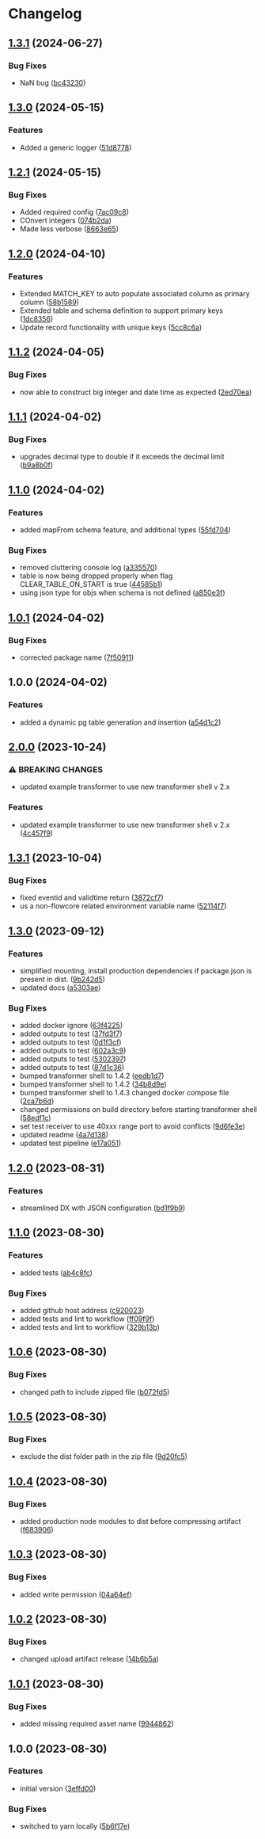 # Changelog

## [1.3.1](https://github.com/flowcore-io/postgres-db-transformer/compare/v1.3.0...v1.3.1) (2024-06-27)


### Bug Fixes

* NaN bug ([bc43230](https://github.com/flowcore-io/postgres-db-transformer/commit/bc43230c68bb1a6dea703f0e47c0e47bc89e00f7))

## [1.3.0](https://github.com/flowcore-io/postgres-db-transformer/compare/v1.2.1...v1.3.0) (2024-05-15)


### Features

* Added a generic logger ([51d8778](https://github.com/flowcore-io/postgres-db-transformer/commit/51d877890e52e05aa20ea316e3de3cd9bc5409c3))

## [1.2.1](https://github.com/flowcore-io/postgres-db-transformer/compare/v1.2.0...v1.2.1) (2024-05-15)


### Bug Fixes

* Added required config ([7ac09c8](https://github.com/flowcore-io/postgres-db-transformer/commit/7ac09c8009cf6424f142596e363cea4bc7f7864a))
* COnvert integers ([074b2da](https://github.com/flowcore-io/postgres-db-transformer/commit/074b2dae6885f769cee3130a1421944059d58f68))
* Made less verbose ([8663e65](https://github.com/flowcore-io/postgres-db-transformer/commit/8663e65cd07ca55c818604c06def4f8c73674337))

## [1.2.0](https://github.com/flowcore-io/postgres-db-transformer/compare/v1.1.2...v1.2.0) (2024-04-10)


### Features

* Extended MATCH_KEY to auto populate associated column as primary column ([58b1589](https://github.com/flowcore-io/postgres-db-transformer/commit/58b158988c98d43ecefcaa000a05b317fbfffdc5))
* Extended table and schema definition to support primary keys ([1dc8356](https://github.com/flowcore-io/postgres-db-transformer/commit/1dc835639f421297dd537f30125accfd734c1b28))
* Update record functionality with unique keys ([5cc8c6a](https://github.com/flowcore-io/postgres-db-transformer/commit/5cc8c6a45af55275f3bd200ff194ef3618d0cf00))

## [1.1.2](https://github.com/flowcore-io/postgres-db-transformer/compare/v1.1.1...v1.1.2) (2024-04-05)


### Bug Fixes

* now able to construct big integer and date time as expected ([2ed70ea](https://github.com/flowcore-io/postgres-db-transformer/commit/2ed70eaa90af24888371c1590266287ae83eafcf))

## [1.1.1](https://github.com/flowcore-io/postgres-db-transformer/compare/v1.1.0...v1.1.1) (2024-04-02)


### Bug Fixes

* upgrades decimal type to double if it exceeds the decimal limit ([b9a8b0f](https://github.com/flowcore-io/postgres-db-transformer/commit/b9a8b0f26f29d2eb5534c2de4e757118fe091b8b))

## [1.1.0](https://github.com/flowcore-io/postgres-db-transformer/compare/v1.0.1...v1.1.0) (2024-04-02)


### Features

* added mapFrom schema feature, and additional types ([55fd704](https://github.com/flowcore-io/postgres-db-transformer/commit/55fd7045c07145717bb399b51154ebed1b972c2f))


### Bug Fixes

* removed cluttering console log ([a335570](https://github.com/flowcore-io/postgres-db-transformer/commit/a335570ca2d29c4676f61d8c7ab7f9bb4b7d08bf))
* table is now being dropped properly when flag CLEAR_TABLE_ON_START is true ([44585b1](https://github.com/flowcore-io/postgres-db-transformer/commit/44585b10cddf8a5985dc799c089440fa3a0d7008))
* using json type for objs when schema is not defined ([a850e3f](https://github.com/flowcore-io/postgres-db-transformer/commit/a850e3fe3e0169f80b6102f89b74f506c836d61f))

## [1.0.1](https://github.com/flowcore-io/postgres-db-transformer/compare/v1.0.0...v1.0.1) (2024-04-02)


### Bug Fixes

* corrected package name ([7f50911](https://github.com/flowcore-io/postgres-db-transformer/commit/7f509119355957a4450db6b4b458a0fcae0dd42a))

## 1.0.0 (2024-04-02)


### Features

* added a dynamic pg table generation and insertion ([a54d1c2](https://github.com/flowcore-io/postgres-db-transformer/commit/a54d1c2e9a0c8cce0176e9f40af8dc9e6a07622d))

## [2.0.0](https://github.com/flowcore-io/nodejs-typescript-transformer-example/compare/v1.3.1...v2.0.0) (2023-10-24)


### ⚠ BREAKING CHANGES

* updated example transformer to use new transformer shell v 2.x

### Features

* updated example transformer to use new transformer shell v 2.x ([4c457f9](https://github.com/flowcore-io/nodejs-typescript-transformer-example/commit/4c457f967b90707f3c916daa182ee947900ec997))

## [1.3.1](https://github.com/flowcore-io/nodejs-typescript-transformer-example/compare/v1.3.0...v1.3.1) (2023-10-04)


### Bug Fixes

* fixed eventid and validtime return ([3872cf7](https://github.com/flowcore-io/nodejs-typescript-transformer-example/commit/3872cf7ae0fdd518216d549c410d674adab2013b))
* us a non-flowcore related environment variable name ([52114f7](https://github.com/flowcore-io/nodejs-typescript-transformer-example/commit/52114f7682c02c884edd5dfd415c17bb32b8a8d6))

## [1.3.0](https://github.com/flowcore-io/nodejs-typescript-transformer-example/compare/v1.2.0...v1.3.0) (2023-09-12)


### Features

* simplified mounting, install production dependencies if package.json is present in dist. ([9b242d5](https://github.com/flowcore-io/nodejs-typescript-transformer-example/commit/9b242d536aa24ff5eedb00737cf70e1a52bdf384))
* updated docs ([a5303ae](https://github.com/flowcore-io/nodejs-typescript-transformer-example/commit/a5303aecabf3b68610b739445e846c0f0e211894))


### Bug Fixes

* added docker ignore ([63f4225](https://github.com/flowcore-io/nodejs-typescript-transformer-example/commit/63f4225e98347906fc93341234e9a3b2e8352bbf))
* added outputs to test ([37fd3f7](https://github.com/flowcore-io/nodejs-typescript-transformer-example/commit/37fd3f743a5625ddc465a8b670bd3cb898d8e9be))
* added outputs to test ([0d1f3cf](https://github.com/flowcore-io/nodejs-typescript-transformer-example/commit/0d1f3cfdbf1dec01fbba5ca659e84612628eb760))
* added outputs to test ([602a3c9](https://github.com/flowcore-io/nodejs-typescript-transformer-example/commit/602a3c936923c35d9511ff5cdaa001a2ee3e66cf))
* added outputs to test ([5302397](https://github.com/flowcore-io/nodejs-typescript-transformer-example/commit/53023970fa74c9c0e88af5df09a0bf86c41134ec))
* added outputs to test ([87d1c36](https://github.com/flowcore-io/nodejs-typescript-transformer-example/commit/87d1c364f0a68a9b2339e3e21d887e5b9e5a4cf7))
* bumped transformer shell to 1.4.2 ([eedb1d7](https://github.com/flowcore-io/nodejs-typescript-transformer-example/commit/eedb1d7f8b4d4e1f746ab83c302c1951670e9d45))
* bumped transformer shell to 1.4.2 ([34b8d9e](https://github.com/flowcore-io/nodejs-typescript-transformer-example/commit/34b8d9e1ce3a58ed75b38f6269ba3f5598575b74))
* bumped transformer shell to 1.4.3 changed docker compose file ([2ca7b6d](https://github.com/flowcore-io/nodejs-typescript-transformer-example/commit/2ca7b6d417e427243cb2975ed5bbe81dd4432b62))
* changed permissions on build directory before starting transformer shell ([58edf1c](https://github.com/flowcore-io/nodejs-typescript-transformer-example/commit/58edf1ce7dfc40db5337388ef581d0645a3dd944))
* set test receiver to use 40xxx range port to avoid conflicts ([9d6fe3e](https://github.com/flowcore-io/nodejs-typescript-transformer-example/commit/9d6fe3e7ebc3a572a67e59823c0e8102e6a321ab))
* updated readme ([4a7d138](https://github.com/flowcore-io/nodejs-typescript-transformer-example/commit/4a7d13873fa86d47c8f245ae2277f68751504926))
* updated test pipeline ([e17a051](https://github.com/flowcore-io/nodejs-typescript-transformer-example/commit/e17a05162c4cebe766192ad59621355470e9c5ee))

## [1.2.0](https://github.com/flowcore-io/nodejs-typescript-transformer-example/compare/v1.1.0...v1.2.0) (2023-08-31)


### Features

* streamlined DX with JSON configuration ([bd1f9b9](https://github.com/flowcore-io/nodejs-typescript-transformer-example/commit/bd1f9b94b7452020906f2c89da9d7def20ca551f))

## [1.1.0](https://github.com/flowcore-io/nodejs-typescript-transformer-example/compare/v1.0.6...v1.1.0) (2023-08-30)


### Features

* added tests ([ab4c8fc](https://github.com/flowcore-io/nodejs-typescript-transformer-example/commit/ab4c8fcca45cdcf6445973098a51a1284d8844b7))


### Bug Fixes

* added github host address ([c920023](https://github.com/flowcore-io/nodejs-typescript-transformer-example/commit/c92002352fcdcbe0b1f493649b8a74c9395dc3b5))
* added tests and lint to workflow ([ff09f9f](https://github.com/flowcore-io/nodejs-typescript-transformer-example/commit/ff09f9fa8961bb1973388e4157961ec420190738))
* added tests and lint to workflow ([329b13b](https://github.com/flowcore-io/nodejs-typescript-transformer-example/commit/329b13bcb26c98b89c2f7abb7cb13b64ef3b408c))

## [1.0.6](https://github.com/flowcore-io/nodejs-typescript-transformer-example/compare/v1.0.5...v1.0.6) (2023-08-30)


### Bug Fixes

* changed path to include zipped file ([b072fd5](https://github.com/flowcore-io/nodejs-typescript-transformer-example/commit/b072fd5068975b5349851f5e58e91a6f6f8fd77c))

## [1.0.5](https://github.com/flowcore-io/nodejs-typescript-transformer-example/compare/v1.0.4...v1.0.5) (2023-08-30)


### Bug Fixes

* exclude the dist folder path in the zip file ([9d20fc5](https://github.com/flowcore-io/nodejs-typescript-transformer-example/commit/9d20fc5ded7e3cb878af375ba26ba150954e6748))

## [1.0.4](https://github.com/flowcore-io/nodejs-typescript-transformer-example/compare/v1.0.3...v1.0.4) (2023-08-30)


### Bug Fixes

* added production node modules to dist before compressing artifact ([f683906](https://github.com/flowcore-io/nodejs-typescript-transformer-example/commit/f683906875f9f5e14287116a81cdfa5f51545bda))

## [1.0.3](https://github.com/flowcore-io/nodejs-typescript-transformer-example/compare/v1.0.2...v1.0.3) (2023-08-30)


### Bug Fixes

* added write permission ([04a64ef](https://github.com/flowcore-io/nodejs-typescript-transformer-example/commit/04a64efb0f8d65afde061adf76e491d07fc64b1f))

## [1.0.2](https://github.com/flowcore-io/nodejs-typescript-transformer-example/compare/v1.0.1...v1.0.2) (2023-08-30)


### Bug Fixes

* changed upload artifact release ([14b6b5a](https://github.com/flowcore-io/nodejs-typescript-transformer-example/commit/14b6b5a00fd60d9574e771c3dad433e7a08bd819))

## [1.0.1](https://github.com/flowcore-io/nodejs-typescript-transformer-example/compare/v1.0.0...v1.0.1) (2023-08-30)


### Bug Fixes

* added missing required asset name ([9944862](https://github.com/flowcore-io/nodejs-typescript-transformer-example/commit/99448623df2848e61c95c51015691f6972b05f79))

## 1.0.0 (2023-08-30)


### Features

* initial version ([3effd00](https://github.com/flowcore-io/nodejs-typescript-transformer-example/commit/3effd00370c99e8edf4a7f37ed73e6c180d3dae6))


### Bug Fixes

* switched to yarn locally ([5b6f17e](https://github.com/flowcore-io/nodejs-typescript-transformer-example/commit/5b6f17ef9a481f369850d3ad2be12644051ea9d1))
